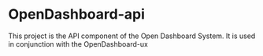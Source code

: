 # OpenDashboard-api
This project is the API component of the Open Dashboard System. It is used in conjunction with the OpenDashboard-ux
